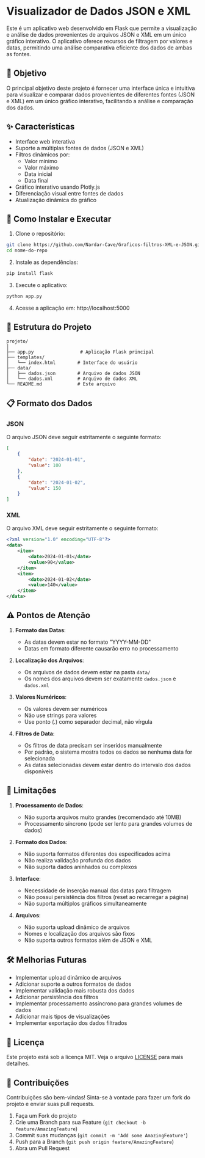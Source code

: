 # Visualizador de Dados JSON e XML

Este é um aplicativo web desenvolvido em Flask que permite a visualização e análise de dados provenientes de arquivos JSON e XML em um único gráfico interativo. O aplicativo oferece recursos de filtragem por valores e datas, permitindo uma análise comparativa eficiente dos dados de ambas as fontes.

## 🎯 Objetivo

O principal objetivo deste projeto é fornecer uma interface única e intuitiva para visualizar e comparar dados provenientes de diferentes fontes (JSON e XML) em um único gráfico interativo, facilitando a análise e comparação dos dados.

## ✨ Características

- Interface web interativa
- Suporte a múltiplas fontes de dados (JSON e XML)
- Filtros dinâmicos por:
  - Valor mínimo
  - Valor máximo
  - Data inicial
  - Data final
- Gráfico interativo usando Plotly.js
- Diferenciação visual entre fontes de dados
- Atualização dinâmica do gráfico

## 🚀 Como Instalar e Executar

1. Clone o repositório:
```bash
git clone https://github.com/Nardar-Cave/Graficos-filtros-XML-e-JSON.git
cd nome-do-repo
```

2. Instale as dependências:
```bash
pip install flask
```

3. Execute o aplicativo:
```bash
python app.py
```

4. Acesse a aplicação em: http://localhost:5000

## 📁 Estrutura do Projeto

```
projeto/
│
├── app.py                 # Aplicação Flask principal
├── templates/
│   └── index.html        # Interface do usuário
├── data/
│   ├── dados.json        # Arquivo de dados JSON
│   └── dados.xml         # Arquivo de dados XML
└── README.md             # Este arquivo
```

## 📋 Formato dos Dados

### JSON
O arquivo JSON deve seguir estritamente o seguinte formato:
```json
[
    {
        "date": "2024-01-01",
        "value": 100
    },
    {
        "date": "2024-01-02",
        "value": 150
    }
]
```

### XML
O arquivo XML deve seguir estritamente o seguinte formato:
```xml
<?xml version="1.0" encoding="UTF-8"?>
<data>
    <item>
        <date>2024-01-01</date>
        <value>90</value>
    </item>
    <item>
        <date>2024-01-02</date>
        <value>140</value>
    </item>
</data>
```

## ⚠️ Pontos de Atenção

1. **Formato das Datas**: 
   - As datas devem estar no formato "YYYY-MM-DD"
   - Datas em formato diferente causarão erro no processamento

2. **Localização dos Arquivos**:
   - Os arquivos de dados devem estar na pasta `data/`
   - Os nomes dos arquivos devem ser exatamente `dados.json` e `dados.xml`

3. **Valores Numéricos**:
   - Os valores devem ser numéricos
   - Não use strings para valores
   - Use ponto (.) como separador decimal, não vírgula

4. **Filtros de Data**:
   - Os filtros de data precisam ser inseridos manualmente
   - Por padrão, o sistema mostra todos os dados se nenhuma data for selecionada
   - As datas selecionadas devem estar dentro do intervalo dos dados disponíveis

## 🚨 Limitações

1. **Processamento de Dados**:
   - Não suporta arquivos muito grandes (recomendado até 10MB)
   - Processamento síncrono (pode ser lento para grandes volumes de dados)

2. **Formato dos Dados**:
   - Não suporta formatos diferentes dos especificados acima
   - Não realiza validação profunda dos dados
   - Não suporta dados aninhados ou complexos

3. **Interface**:
   - Necessidade de inserção manual das datas para filtragem
   - Não possui persistência dos filtros (reset ao recarregar a página)
   - Não suporta múltiplos gráficos simultaneamente

4. **Arquivos**:
   - Não suporta upload dinâmico de arquivos
   - Nomes e localização dos arquivos são fixos
   - Não suporta outros formatos além de JSON e XML

## 🛠️ Melhorias Futuras

- Implementar upload dinâmico de arquivos
- Adicionar suporte a outros formatos de dados
- Implementar validação mais robusta dos dados
- Adicionar persistência dos filtros
- Implementar processamento assíncrono para grandes volumes de dados
- Adicionar mais tipos de visualizações
- Implementar exportação dos dados filtrados

## 📝 Licença

Este projeto está sob a licença MIT. Veja o arquivo [LICENSE](LICENSE) para mais detalhes.

## 🤝 Contribuições

Contribuições são bem-vindas! Sinta-se à vontade para fazer um fork do projeto e enviar suas pull requests.

1. Faça um Fork do projeto
2. Crie uma Branch para sua Feature (`git checkout -b feature/AmazingFeature`)
3. Commit suas mudanças (`git commit -m 'Add some AmazingFeature'`)
4. Push para a Branch (`git push origin feature/AmazingFeature`)
5. Abra um Pull Request
